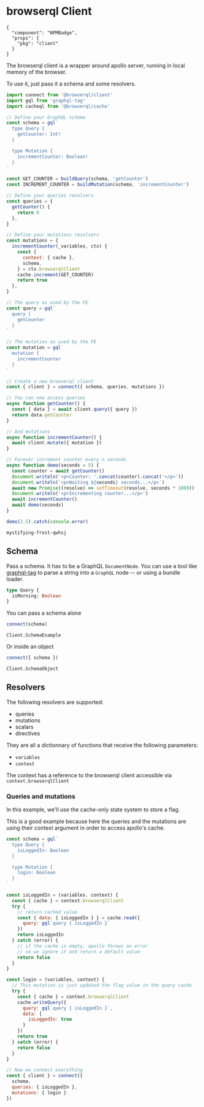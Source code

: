 # browserql Client

```component
{
  "component": "NPMBadge",
  "props": {
    "pkg": "client"
  }
}
```

The browserql client is a wrapper around apollo server, running in local memory of the browser.

To use it, just pass it a schema and some resolvers.

```javascript
import connect from '@browserql/client'
import gql from 'graphql-tag'
import cacheql from '@browserql/cache'

// Define your GraphQL schema
const schema = gql`
  type Query {
    getCounter: Int!
  }

  type Mutation {
    incrementCounter: Boolean!
  }
`

const GET_COUNTER = buildQuery(schema, 'getCounter')
const INCREMENT_COUNTER = buildMutation(schema, 'incrementCounter')

// Define your queries resolvers
const queries = {
  getCounter() {
    return 0
  },
}

// Define your mutations resolvers
const mutations = {
  incrementCounter(_variables, ctx) {
    const {
      context: { cache },
      schema,
    } = ctx.browserqlClient
    cache.increment(GET_COUNTER)
    return true
  },
}

// The query as used by the FE
const query = gql`
  query {
    getCounter
  }
`

// The mutation as used by the FE
const mutation = gql`
  mutation {
    incrementCounter
  }
`

// Create a new browserql client
const { client } = connect({ schema, queries, mutations })

// You can now access queries
async function getCounter() {
  const { data } = await client.query({ query })
  return data.getCounter
}

// And mutations
async function incrementCounter() {
  await client.mutate({ mutation })
}

// Forever increment counter every n seconds
async function demo(seconds = 5) {
  const counter = await getCounter()
  document.writeln('<p>Counter: '.concat(counter).concat('</p>'))
  document.writeln(`<p>Waiting ${seconds} seconds...</p>`)
  await new Promise((resolve) => setTimeout(resolve, seconds * 1000))
  document.writeln('<p>Incrementing counter...</p>')
  await incrementCounter()
  await demo(seconds)
}

demo(2.5).catch(console.error)
```

```sandbox
mystifying-frost-qwhsj
```

## Schema

Pass a schema. It has to be a GraphQL `DocumentNode`. You can use a tool like [graphql-tag](https://www.npmjs.com/package/graphql-tag) to parse a string into a `GraphQL` node -- or using a bundle loader.

```graphql
type Query {
  isMorning: Boolean
}
```

You can pass a schema alone

```javascript
connect(schema)
```

```snapshot
Client.SchemaExample
```

Or inside an object

```javascript
connect({ schema })
```

```snapshot
Client.SchemaObject
```

## Resolvers

The following resolvers are supported:

- queries
- mutations
- scalars
- directives

They are all a dictionnary of functions that receive the following parameters:

- `variables`
- `context`

The context has a reference to the browserql client accessible via `context.browserqlClient`

### Queries and mutations

In this example, we'll use the cache-only state system to store a flag.

This is a good example because here the queries and the mutations are using their context argument in order to access apollo's cache.

```javascript
const schema = gql`
  type Query {
    isLoggedIn: Boolean
  }

  type Mutation {
    login: Boolean
  }
`

const isLoggedIn = (variables, context) {
  const { cache } = context.browserqlClient
  try {
    // return cached value
    const { data: { isLoggedIn } } = cache.read({
      query: gql`query { isLoggedIn }`
    })
    return isLoggedIn
  } catch (error) {
    // if the cache is empty, apollo throws an error
    // so we ignore it and return a default value
    return false
  }
}

const login = (variables, context) {
  // This mutation is just updated the flag value in the query cache
  try {
    const { cache } = context.browserqlClient
    cache.writeQuery({
      query: gql`query { isLoggedIn }`,
      data: {
        isLoggedIn: true
      }
    })
    return true
  } catch (error) {
    return false
  }
}

// Now we connect everything
const { client } = connect({
  schema,
  queries: { isLoggedIn },
  mutations: { login }
})

```
